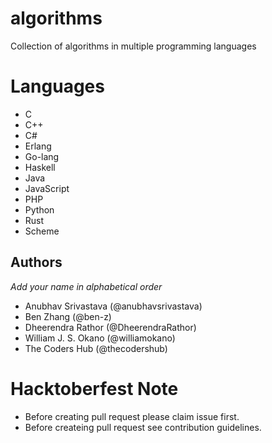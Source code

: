 # algorithms
Collection of algorithms in multiple programming languages

# Languages
- C
- C++
- C#
- Erlang
- Go-lang
- Haskell
- Java
- JavaScript
- PHP
- Python
- Rust
- Scheme

## Authors
  *Add your name in alphabetical order*
- Anubhav Srivastava (@anubhavsrivastava)
- Ben Zhang (@ben-z)
- Dheerendra Rathor (@DheerendraRathor)
- William J. S. Okano (@williamokano)
- The Coders Hub (@thecodershub)

# Hacktoberfest Note
- Before creating pull request please claim issue first.
- Before createing pull request see contribution guidelines.

